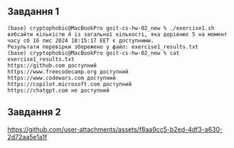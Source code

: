 ## Завдання 1

```
(base) cryptophobic@MacBookPro goit-cs-hw-02_new % ./exercise1.sh
вебсайти кількістю 4 із загальної кількості, яка дорівнює 5 на момент часу сб 16 лис 2024 18:15:17 EET є доступними.
Результати перевірки збережено у файл: exercise1_results.txt
(base) cryptophobic@MacBookPro goit-cs-hw-02_new % cat exercise1_results.txt
https://github.com доступний
https://www.freecodecamp.org доступний
https://www.codewars.com доступний
https://copilot.microsoft.com доступний
https://chatgpt.com не доступний
```

## Завдання 2
https://github.com/user-attachments/assets/f8aa9cc5-b2ed-4df3-a630-2d72aa5e1a1f

